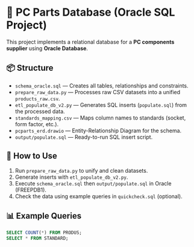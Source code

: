 # 🧩 PC Parts Database (Oracle SQL Project)

This project implements a relational database for a **PC components supplier** using **Oracle Database**.

## 📦 Structure

- `schema_oracle.sql` — Creates all tables, relationships and constraints.
- `prepare_raw_data.py` — Processes raw CSV datasets into a unified `products_raw.csv`.
- `etl_populate_db_v2.py` — Generates SQL inserts (`populate.sql`) from the processed data.
- `standards_mapping.csv` — Maps column names to standards (socket, form factor, etc.).
- `pcparts_erd.drawio` — Entity-Relationship Diagram for the schema.
- `output/populate.sql` — Ready-to-run SQL insert script.

## 🧰 How to Use

1. Run `prepare_raw_data.py` to unify and clean datasets.
2. Generate inserts with `etl_populate_db_v2.py`.
3. Execute `schema_oracle.sql` then `output/populate.sql` in Oracle (FREEPDB1).
4. Check the data using example queries in `quickcheck.sql` (optional).

## 📊 Example Queries

```sql
SELECT COUNT(*) FROM PRODUS;
SELECT * FROM STANDARD;
